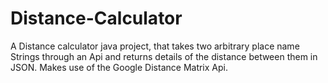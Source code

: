 # Distance-Calculator
A Distance calculator java project, that takes two arbitrary place name Strings through an Api and returns details of the distance between them in JSON. Makes use of the Google Distance Matrix Api. 


